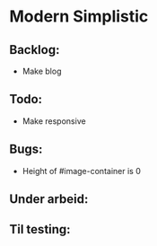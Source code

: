 # Modern Simplistic

Backlog:
---------
* Make blog

Todo:
---------
* Make responsive

Bugs:
---------
* Height of #image-container is 0

Under arbeid:
---------

Til testing:
---------